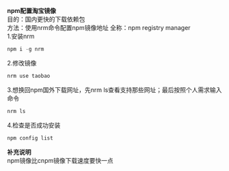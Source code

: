 **npm配置淘宝镜像**  
目的：国内更快的下载依赖包  
方法：使用nrm命令配置npm镜像地址 全称：npm registry manager  
1.安装nrm
```javascript
npm i -g nrm
```
2.修改镜像
```javascript
nrm use taobao
```
3.想换回npm国外下载网址，先nrm ls查看支持那些网址；最后按照个人需求输入命令
```javascript
nrm ls
```
4.检查是否成功安装
```javascript
npm config list
```
**补充说明**  
npm镜像比cnpm镜像下载速度要快一点
